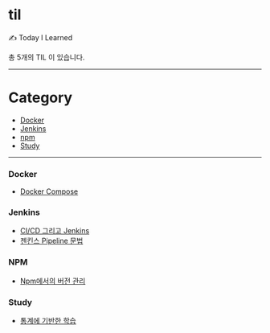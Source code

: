 # til
✍️ Today I Learned

총 5개의 TIL 이 있습니다.

---

# Category
* [Docker](#docker)
* [Jenkins](#jenkins)
* [npm](#npm)
* [Study](#study)

---

### Docker

- [Docker Compose](/docker/docker-compose.md)

### Jenkins

- [CI/CD 그리고 Jenkins](/jenkins/ci-cd-jenkins-알아보기.md)
- [젠킨스 Pipeline 문법](/jenkins/pipeline-syntax.md)

### NPM

- [Npm에서의 버전 관리](/npm/npm-버전-관리.md)

### Study

- [통계에 기반한 학습](/study/통계에-기반한-학습.md)
